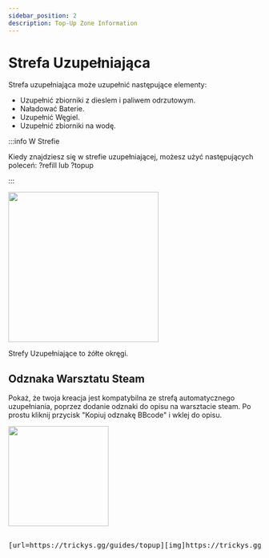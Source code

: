 ```yaml
---
sidebar_position: 2
description: Top-Up Zone Information
---
```


# Strefa Uzupełniająca

Strefa uzupełniająca może uzupełnić następujące elementy:
- Uzupełnić zbiorniki z dieslem i paliwem odrzutowym.
- Naładować Baterie.
- Uzupełnić Węgiel.
- Uzupełnić zbiorniki na wodę.

:::info W Strefie

Kiedy znajdziesz się w strefie uzupełniającej, możesz użyć następujących poleceń: ?refill lub ?topup

:::

<!-- css for flex -->
  <div class="flex-vcenter">
    <div class="img-mg">
      <img src="/img/topup/topupzone.png" width="300px"/>
    </div>
<p>

Strefy Uzupełniające to żółte okręgi.

</p>
  </div>

## Odznaka Warsztatu Steam

Pokaż, że twoja kreacja jest kompatybilna ze strefą automatycznego uzupełniania, poprzez dodanie odznaki do opisu na warsztacie steam. Po prostu kliknij przycisk "Kopiuj odznakę BBcode" i wklej do opisu.



 <img src="/img/topup/tserver-topup-badge.png" width="200px" />

<pre>

[url=https://trickys.gg/guides/topup][img]https://trickys.gg/img/hotlink-ok/tserver-topup-badge.png[/img][/url]

</pre>